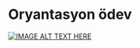# Oryantasyon ödev
[![IMAGE ALT TEXT HERE](https://img.youtube.com/vi/g9VKxVb6boU/0.jpg)](https://www.youtube.com/watch?v=g9VKxVb6boU)

